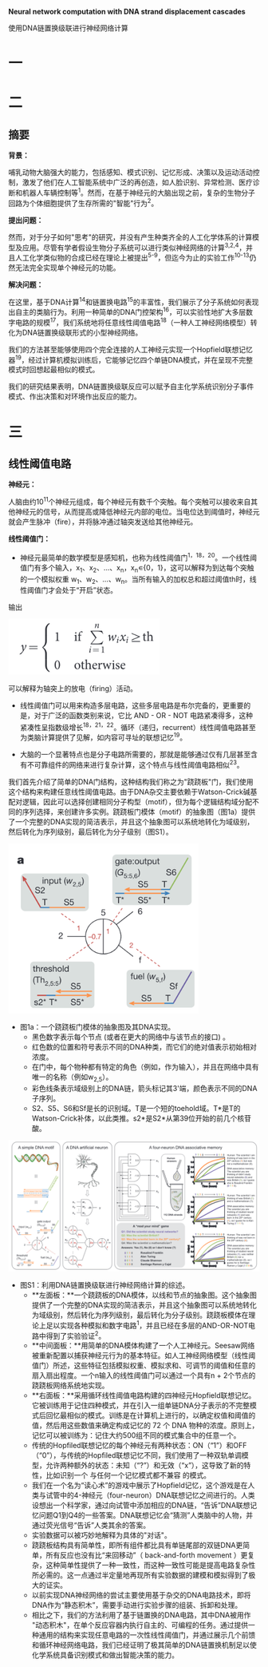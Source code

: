 **Neural network computation with DNA strand displacement cascades**

使用DNA链置换级联进行神经网络计算

# 一

# 二

## 摘要

**背景：**

哺乳动物大脑强大的能力，包括感知、模式识别、记忆形成、决策以及运动活动控制，激发了他们在人工智能系统中广泛的再创造，如人脸识别、异常检测、医疗诊断和机器人车辆控制等<sup>1</sup>。然而，在基于神经元的大脑出现之前，复杂的生物分子回路为个体细胞提供了生存所需的"智能"行为<sup>2</sup>。

**提出问题：**

然而，对于分子如何"思考"的研究，并没有产生种类齐全的人工化学体系的计算模型及应用。尽管有学者假设生物分子系统可以进行类似神经网络的计算<sup>3,2,4</sup>，并且人工化学类似物的合成已经在理论上被提出<sup>5-9</sup>，但迄今为止的实验工作<sup>10-13</sup>仍然无法完全实现单个神经元的功能。

**解决问题：**

在这里，基于DNA计算<sup>14</sup>和链置换电路<sup>15</sup>的丰富性，我们展示了分子系统如何表现出自主的类脑行为。利用一种简单的DNA门控架构<sup>16</sup>，可以实验性地扩大多层数字电路的规模<sup>17</sup>，我们系统地将任意线性阈值电路<sup>18</sup>（一种人工神经网络模型）转化为DNA链置换级联形式的小型神经网络。

我们的方法甚至能够使用四个完全连接的人工神经元实现一个Hopfield联想记忆器<sup>19</sup>，经过计算机模拟训练后，它能够记忆四个单链DNA模式，并在呈现不完整模式时回想起最相似的模式。

我们的研究结果表明，DNA链置换级联反应可以赋予自主化学系统识别分子事件模式、作出决策和对环境作出反应的能力。

# 三

## 线性阈值电路

**神经元：**

人脑由约10<sup>11</sup>个神经元组成，每个神经元有数千个突触。每个突触可以接收来自其他神经元的信号，从而提高或降低神经元内部的电位。当电位达到阈值时，神经元就会产生脉冲（fire），并将脉冲通过轴突发送给其他神经元。

**线性阈值门：**

- 神经元最简单的数学模型是感知机，也称为线性阈值门<sup>1，18，20</sup>。一个线性阈值门有多个输入，x<sub>1</sub>、x<sub>2</sub>、...、x<sub>n</sub>，x<sub>n</sub>∊{0，1}，这可以解释为到达每个突触的一个模拟权重 w<sub>1</sub>、w<sub>2</sub>、...、w<sub>n</sub>。当所有输入的加权总和超过阈值th时，线性阈值门才会处于“开启”状态。

输出

<img src="./img/img_1.png" style="zoom:80%;" />

可以解释为轴突上的放电（firing）活动。

- 线性阈值门可以用来构造多层电路，这些多层电路是布尔完备的，更重要的是，对于广泛的函数类别来说，它比 AND - OR - NOT 电路紧凑得多，这种紧凑性呈指数级增长<sup>18，21，22</sup>。循环（递归，recurrent）线性阈值电路甚至为类脑计算提供了见解，如内容可寻址的联想记忆<sup>19</sup>。

- 大脑的一个显著特点也是分子电路所需要的，那就是能够通过仅有几层甚至含有不可靠组件的网络来进行复杂计算，这个特点与线性阈值电路相似<sup>23</sup>。



我们首先介绍了简单的DNA门结构，这种结构我们称之为"跷跷板"门，我们使用这个结构来构建任意线性阈值电路。由于DNA杂交主要依赖于Watson-Crick碱基配对逻辑，因此可以选择创建相同分子构型（motif），但为每个逻辑结构域分配不同的序列选择，来创建许多实例。跷跷板门模体（motif）的抽象图（图1a）提供了一个完整的DNA实现的简洁表示，并且这个抽象图可以系统地转化为域级别，然后转化为序列级别，最后转化为分子级别（图S1）。

<img src="./img/img_2.png" style="zoom:80%;" />

- 图1a：一个跷跷板门模体的抽象图及其DNA实现。
  - 黑色数字表示每个节点 (或者在更大的网络中与该节点的接口) 。
  - 红色数的位置和符号表示不同的DNA种类，而它们的绝对值表示初始相对浓度。
  - 在门中，每个物种都有特定的角色（例如，作为输入），并且在网络中具有唯一的名称（例如w<sub>2,5</sub>）。
  - 彩色线条表示域级别上的DNA链，箭头标记其3'端，颜色表示不同的DNA子序列。
  - S2、S5、S6和Sf是长的识别域。T是一个短的toehold域。T*是T的Watson-Crick补体，以此类推。s2\*是S2\*从第39位开始的前几个核苷酸。

<img src="./img/img_3.png" style="zoom:67%;" />

- 图S1：利用DNA链置换级联进行神经网络计算的综述。
  - **左面板：**一个跷跷板的DNA模体，以线和节点的抽象图。这个抽象图提供了一个完整的DNA实现的简洁表示，并且这个抽象图可以系统地转化为域级别，然后转化为序列级别，最后转化为分子级别。跷跷板模体在理论上足以实现各种模拟和数字电路<sup>1</sup>，并且已经在多层的AND-OR-NOT电路中得到了实验验证<sup>2</sup>。
  - **中间面板：**用简单的DNA模体构建了一个人工神经元。Seesaw网络被重新配置以捕获神经元行为的基本特征。如人工神经网络模型（线性阈值门）所述，这些特征包括模拟权重、模拟求和、可调节的阈值和任意的扇入扇出程度。一个n输入的线性阈值门可以通过一个具有n + 2个节点的跷跷板网络系统地实现。
  - **右面板：**采用循环线性阈值电路构建的四神经元Hopfield联想记忆。它被训练用于记住四种模式，并在引入一组单链DNA分子表示的不完整模式后回忆最相似的模式。训练是在计算机上进行的，以确定权值和阈值的值，然后用这些数值来确定构成记忆的 72 个 DNA 物种的浓度。原则上，记忆可以被训练为：记住大约500组不同的模式集合中的任意一个。
  - 传统的Hopfiled联想记忆的每个神经元有两种状态：ON（“1”）和OFF（“0”），与传统的Hopfiled联想记忆不同，我们使用了一种双轨单调模型，允许两种额外的状态：未知（“?”）和无效（“x”），这导致了新的特性，比如识别一个 与任何一个记忆模式都不兼容 的模式。
  - 我们在一个名为“读心术”的游戏中展示了Hopfield记忆，这个游戏是在人类与试管中的4-神经元（four-neuron）DNA联想记忆之间进行的。人类设想出一个科学家，通过向试管中添加相应的DNA链，“告诉”DNA联想记忆问题Q1到Q4的一些答案。DNA联想记忆会“猜测”人类脑中的人物，并通过荧光信号“告诉”人类其余的答案。
  - 实验数据可以被巧妙地解释为具体的"对话"。
  - 跷跷板结构具有简单性，即所有组件都比具有单链尾部的双链DNA更简单，所有反应也没有比“来回移动”（ back-and-forth movement ）更复杂，这种简单性提供了一种一致性，而这种一致性可能是提高电路复杂性所必需的。这一点通过半定量地再现所有实验数据的建模和模拟得到了极大的证实。
  - 以前实现DNA神经网络的尝试主要使用基于杂交的DNA电路技术，即将DNA作为“静态积木”，需要手动进行实验步骤的组装、拆卸和处理。
  - 相比之下，我们的方法利用了基于链置换的DNA电路，其中DNA被用作 "动态积木"，在单个反应容器内执行自主的、可编程的任务。通过提供一种通用的结构来实现任意电路的一次性线性阈值门，并通过展示几个前馈和循环神经网络电路，我们已经证明了极其简单的DNA链置换机制足以使化学系统具备识别模式和做出智能决策的能力。





















